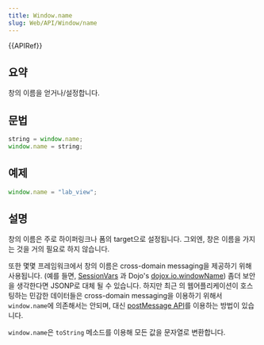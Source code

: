 ```yaml
---
title: Window.name
slug: Web/API/Window/name
---
```

{{APIRef}}

## 요약

창의 이름을 얻거나/설정합니다.

## 문법

```js
string = window.name;
window.name = string;
```

## 예제

```js
window.name = "lab_view";
```

## 설명

창의 이름은 주로 하이퍼링크나 폼의 target으로 설정됩니다. 그외엔, 창은 이름을 가지는 것을 거의 필요로 하지 않습니다.

또한 몇몇 프레임워크에서 창의 이름은 cross-domain messaging을 제공하기 위해 사용됩니다. (예를 들면, [SessionVars](http://www.thomasfrank.se/sessionvars.html) 과 Dojo's [dojox.io.windowName](http://www.sitepen.com/blog/2008/07/22/windowname-transport/)) 좀더 보안을 생각한다면 JSONP로 대체 될 수 있습니다. 하지만 최근 의 웹어플리케이션이 호스팅하는 민감한 데이터들은 cross-domain messaging을 이용하기 위해서 `window.name`에 의존해서는 안되며, 대신 [postMessage API](/ko/docs/Web/API/Window/postMessage)를 이용하는 방법이 있습니다.

`window.name`은 `toString` 메소드를 이용해 모든 값을 문자열로 변환합니다.
